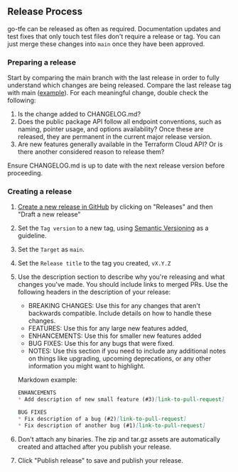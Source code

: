 ## Release Process

go-tfe can be released as often as required. Documentation updates and test fixes that only touch test files don't require a release or tag. You can just merge these changes into `main` once they have been approved.

### Preparing a release

Start by comparing the main branch with the last release in order to fully understand which changes are being released. Compare the last release tag with main ([example](https://github.com/hashicorp/go-tfe/compare/v1.5.0...main)). For each meaningful change, double check the following:

1. Is the change added to CHANGELOG.md?
2. Does the public package API follow all endpoint conventions, such as naming, pointer usage, and options availability? Once these are released, they are permanent in the current major release version.
3. Are new features generally available in the Terraform Cloud API? Or is there another considered reason to release them?

Ensure CHANGELOG.md is up to date with the next release version before proceeding.

### Creating a release

1. [Create a new release in GitHub](https://help.github.com/en/github/administering-a-repository/creating-releases) by clicking on "Releases" and then "Draft a new release"
2. Set the `Tag version` to a new tag, using [Semantic Versioning](https://semver.org/) as a guideline.
3. Set the `Target` as `main`.
4. Set the `Release title` to the tag you created, `vX.Y.Z`
5. Use the description section to describe why you're releasing and what changes you've made. You should include links to merged PRs. Use the following headers in the description of your release:
   - BREAKING CHANGES: Use this for any changes that aren't backwards compatible. Include details on how to handle these changes.
   - FEATURES: Use this for any large new features added,
   - ENHANCEMENTS: Use this for smaller new features added
   - BUG FIXES: Use this for any bugs that were fixed.
   - NOTES: Use this section if you need to include any additional notes on things like upgrading, upcoming deprecations, or any other information you might want to highlight.

   Markdown example:

   ```markdown
   ENHANCEMENTS
   * Add description of new small feature (#3)[link-to-pull-request]

   BUG FIXES
   * Fix description of a bug (#2)[link-to-pull-request]
   * Fix description of another bug (#1)[link-to-pull-request]
   ```

6. Don't attach any binaries. The zip and tar.gz assets are automatically created and attached after you publish your release.
7. Click "Publish release" to save and publish your release.
